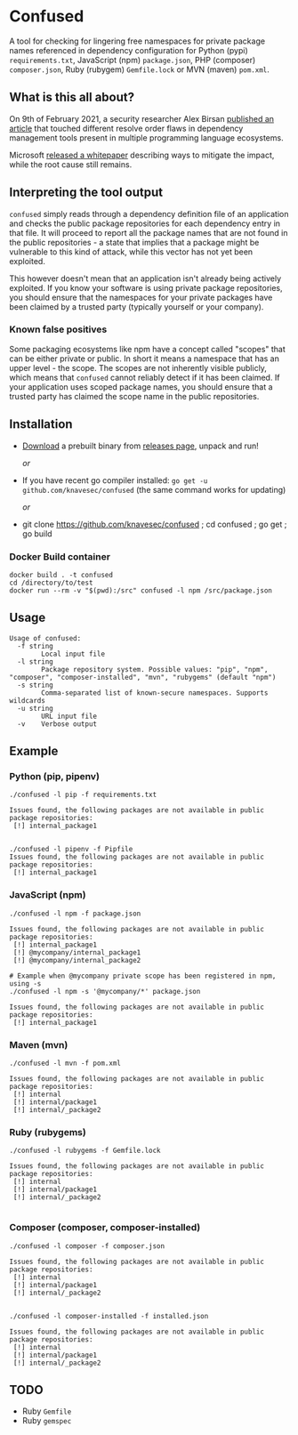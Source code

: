 # Confused

A tool for checking for lingering free namespaces for private package names referenced in dependency configuration
for Python (pypi) `requirements.txt`, JavaScript (npm) `package.json`, PHP (composer) `composer.json`, Ruby (rubygem) `Gemfile.lock` or MVN (maven) `pom.xml`.

## What is this all about?

On 9th of February 2021, a security researcher Alex Birsan [published an article](https://medium.com/@alex.birsan/dependency-confusion-4a5d60fec610)
that touched different resolve order flaws in dependency management tools present in multiple programming language ecosystems.

Microsoft [released a whitepaper](https://azure.microsoft.com/en-gb/resources/3-ways-to-mitigate-risk-using-private-package-feeds/)
describing ways to mitigate the impact, while the root cause still remains.

## Interpreting the tool output

`confused` simply reads through a dependency definition file of an application and checks the public package repositories
for each dependency entry in that file. It will proceed to report all the package names that are not found in the public
repositories - a state that implies that a package might be vulnerable to this kind of attack, while this vector has not
yet been exploited.

This however doesn't mean that an application isn't already being actively exploited. If you know your software is using
private package repositories, you should ensure that the namespaces for your private packages have been claimed by a
trusted party (typically yourself or your company).

### Known false positives

Some packaging ecosystems like npm have a concept called "scopes" that can be either private or public. In short it means
a namespace that has an upper level - the scope. The scopes are not inherently visible publicly, which means that `confused`
cannot reliably detect if it has been claimed. If your application uses scoped package names, you should ensure that a
trusted party has claimed the scope name in the public repositories.

## Installation

- [Download](https://github.com/knavesec/confused/releases/latest) a prebuilt binary from [releases page](https://github.com/knavesec/confused/releases/latest), unpack and run!

  _or_
- If you have recent go compiler installed: `go get -u github.com/knavesec/confused` (the same command works for updating)

  _or_
- git clone https://github.com/knavesec/confused ; cd confused ; go get ; go build

### Docker Build container
```
docker build . -t confused
cd /directory/to/test
docker run --rm -v "$(pwd):/src" confused -l npm /src/package.json
```

## Usage
```
Usage of confused:
  -f string
    	Local input file
  -l string
    	Package repository system. Possible values: "pip", "npm", "composer", "composer-installed", "mvn", "rubygems" (default "npm")
  -s string
    	Comma-separated list of known-secure namespaces. Supports wildcards
  -u string
    	URL input file
  -v	Verbose output

```

## Example

### Python (pip, pipenv)
```
./confused -l pip -f requirements.txt

Issues found, the following packages are not available in public package repositories:
 [!] internal_package1


./confused -l pipenv -f Pipfile
Issues found, the following packages are not available in public package repositories:
 [!] internal_package1

```

### JavaScript (npm)
```
./confused -l npm -f package.json

Issues found, the following packages are not available in public package repositories:
 [!] internal_package1
 [!] @mycompany/internal_package1
 [!] @mycompany/internal_package2

# Example when @mycompany private scope has been registered in npm, using -s
./confused -l npm -s '@mycompany/*' package.json

Issues found, the following packages are not available in public package repositories:
 [!] internal_package1
```

### Maven (mvn)
```
./confused -l mvn -f pom.xml

Issues found, the following packages are not available in public package repositories:
 [!] internal
 [!] internal/package1
 [!] internal/_package2

```

### Ruby (rubygems)
```
./confused -l rubygems -f Gemfile.lock

Issues found, the following packages are not available in public package repositories:
 [!] internal
 [!] internal/package1
 [!] internal/_package2
 
```

### Composer (composer, composer-installed)
```
./confused -l composer -f composer.json

Issues found, the following packages are not available in public package repositories:
 [!] internal
 [!] internal/package1
 [!] internal/_package2
 

./confused -l composer-installed -f installed.json

Issues found, the following packages are not available in public package repositories:
 [!] internal
 [!] internal/package1
 [!] internal/_package2
```

## TODO

- Ruby `Gemfile`
- Ruby `gemspec`
